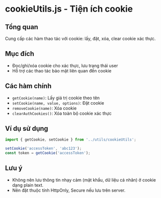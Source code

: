 # cookieUtils.js - Tiện ích cookie

## Tổng quan
Cung cấp các hàm thao tác với cookie: lấy, đặt, xóa, clear cookie xác thực.

## Mục đích
- Đọc/ghi/xóa cookie cho xác thực, lưu trạng thái user
- Hỗ trợ các thao tác bảo mật liên quan đến cookie

## Các hàm chính
- `getCookie(name)`: Lấy giá trị cookie theo tên
- `setCookie(name, value, options)`: Đặt cookie
- `removeCookie(name)`: Xóa cookie
- `clearAuthCookies()`: Xóa toàn bộ cookie xác thực

## Ví dụ sử dụng
```js
import { getCookie, setCookie } from '../utils/cookieUtils';

setCookie('accessToken', 'abc123');
const token = getCookie('accessToken');
```

## Lưu ý
- Không nên lưu thông tin nhạy cảm (mật khẩu, dữ liệu cá nhân) ở cookie dạng plain text.
- Nên đặt thuộc tính HttpOnly, Secure nếu lưu trên server.
